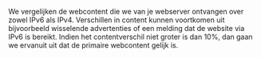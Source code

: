 We vergelijken de webcontent die we van je webserver ontvangen over zowel IPv6 als IPv4. Verschillen in content kunnen voortkomen uit bijvoorbeeld wisselende advertenties of een melding dat de website via IPv6 is bereikt. Indien het contentverschil niet groter is dan 10%, dan gaan we ervanuit uit dat de primaire webcontent gelijk is.
